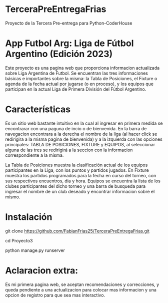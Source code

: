 # TerceraPreEntregaFrias 
Proyecto de la Tercera Pre-entrega para Python-CoderHouse
# App Futbol Arg: Liga de Fútbol Argentino (Edición 2023)

Este proyecto es una pagina web que proporciona informacion actualizada sobre Liga Argentina de Futbol.  Se encuentran las tres informaciones básicas e importantes sobre la misma: la Tabla de Posiciones, el Fixture o agenda de la fecha actual por jugarse (o en proceso), y los equipos que participan en la actual Liga de Primera División del Fútbol Argentino.

# Características
Es un sitio web bastante intuitivo en la cual al ingresar en primera medida se encontrarar con una paguna de incio o de bienvenida.
En la barra de navegacion encontrara a la derecha el nombre de la liga (al hacer click se redirigira a la misma pagina de bienvenida) y a la izquierda con las opciones principales: TABLA DE POSICIONES, FIXTURE y EQUIPOS, al seleccionar alguna de las tres se redirigirá a la seccion con la informacion correspondiente a la misma.

La Tabla de Posiciones muestra la clasificación actual de los equipos participantes en la Liga, con los puntos y partidos jugados.
En Fixture muestra los partidos programados para la fecha en curso del torneo, con sus respectivos encuentros, dia y hora.
Equipos se encuentra la lista de los clubes participantes del dicho torneo y una barra de busqueda para ingresar el nombre de un club deseado y encontrar informacion sobre el mismo.


# Instalación

git clone https://github.com/FabianFrias25/TerceraPreEntregaFrias.git

cd Proyecto3

python manage.py runserver


# Aclaracion extra:
Es mi primera pagina web, se aceptan recomendaciones y correcciones, y queda pendiente a una actualizacion para colocar mas informacion y una opcion de registro para que sea mas interactivo.
